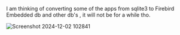 I am thinking of converting some of the apps from sqlite3 to Firebird Embedded db and other db's , it will not be for a while tho. 


![Screenshot 2024-12-02 102841](https://github.com/user-attachments/assets/ba1bea26-3afa-484b-81f5-c2e4c1cc063b)
